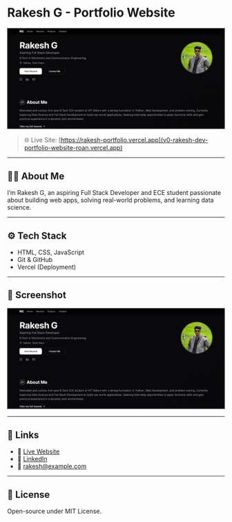 # Rakesh G - Portfolio Website

![Portfolio Screenshot](portfolio.png)

> 🌐 Live Site: [https://rakesh-portfolio.vercel.app](v0-rakesh-dev-portfolio-website-roan.vercel.app)

---

## 👨‍💻 About Me

I’m Rakesh G, an aspiring Full Stack Developer and ECE student passionate about building web apps, solving real-world problems, and learning data science.

---

## ⚙️ Tech Stack

- HTML, CSS, JavaScript
- Git & GitHub
- Vercel (Deployment)

---

## 📸 Screenshot

![Portfolio Screenshot](portfolio.png)

---

## 🔗 Links

- 🔴 [Live Website](https://rakesh-portfolio.vercel.app)
- 💼 [LinkedIn](https://linkedin.com/in/your-profile)
- 📧 rakesh@example.com

---

## 📝 License

Open-source under MIT License.

